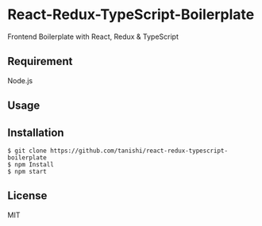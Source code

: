 # React-Redux-TypeScript-Boilerplate

Frontend Boilerplate with React, Redux & TypeScript

## Requirement

Node.js

## Usage

## Installation

```
$ git clone https://github.com/tanishi/react-redux-typescript-boilerplate
$ npm Install
$ npm start
```

## License

MIT
